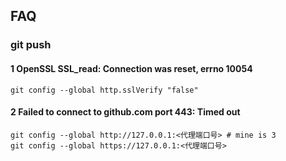 ## FAQ

### git push

#### 1 OpenSSL SSL_read: Connection was reset, errno 10054

```shell
git config --global http.sslVerify "false"
```

#### 2 Failed to connect to github.com port 443: Timed out

```shell
git config --global http://127.0.0.1:<代理端口号> # mine is 3
git config --global https://127.0.0.1:<代理端口号>
```

